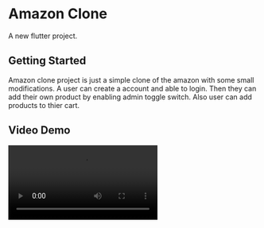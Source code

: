 # Amazon Clone

A new flutter project.

## Getting Started

Amazon clone project is just a simple clone of the amazon with some small modifications.
A user can create a account and able to login. Then they can add their own product by enabling admin toggle switch. Also user can add products to thier cart.

## Video Demo
![Amazon clone video](https://github.com/Sharath-B-Naik/amazonclone-flutter-nodejs/blob/master/amazon_clone_demo.mp4)
